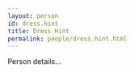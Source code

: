 ```yaml
---
layout: person
id: dress.hint
title: Dress Hint
permalink: people/dress.hint.html
---
```


Person details...